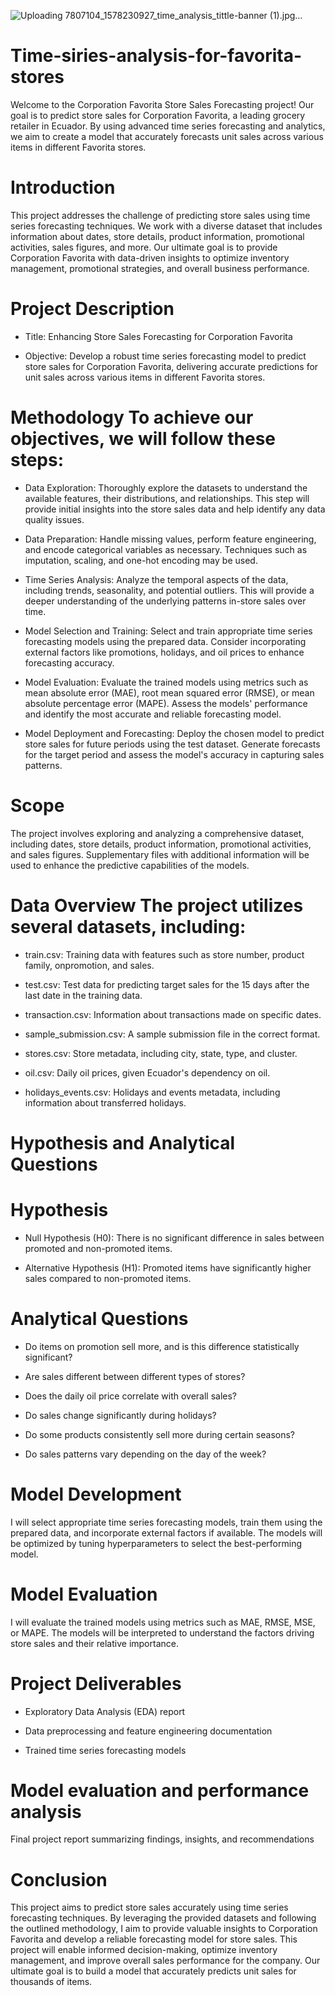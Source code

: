

![Uploading 7807104_1578230927_time_analysis_tittle-banner (1).jpg…]()



# Time-siries-analysis-for-favorita-stores
Welcome to the Corporation Favorita Store Sales Forecasting project! Our goal is to predict store sales for Corporation Favorita, a leading grocery retailer in Ecuador. By using advanced time series forecasting and analytics, we aim to create a model that accurately forecasts unit sales across various items in different Favorita stores.

# Introduction
This project addresses the challenge of predicting store sales using time series forecasting techniques. We work with a diverse dataset that includes information about dates, store details, product information, promotional activities, sales figures, and more. Our ultimate goal is to provide Corporation Favorita with data-driven insights to optimize inventory management, promotional strategies, and overall business performance.

# Project Description
- Title: Enhancing Store Sales Forecasting for Corporation Favorita

- Objective: Develop a robust time series forecasting model to predict store sales for Corporation Favorita, delivering accurate predictions for unit sales across various items in different Favorita stores.

# Methodology To achieve our objectives, we will follow these steps:

- Data Exploration: Thoroughly explore the datasets to understand the available features, their distributions, and relationships. This step will provide initial insights into the store sales data and help identify any data quality issues.

- Data Preparation: Handle missing values, perform feature engineering, and encode categorical variables as necessary. Techniques such as imputation, scaling, and one-hot encoding may be used.

- Time Series Analysis: Analyze the temporal aspects of the data, including trends, seasonality, and potential outliers. This will provide a deeper understanding of the underlying patterns in-store sales over time.

- Model Selection and Training: Select and train appropriate time series forecasting models using the prepared data. Consider incorporating external factors like promotions, holidays, and oil prices to enhance forecasting accuracy.

- Model Evaluation: Evaluate the trained models using metrics such as mean absolute error (MAE), root mean squared error (RMSE), or mean absolute percentage error (MAPE). Assess the models' performance and identify the most accurate and reliable forecasting model.

- Model Deployment and Forecasting: Deploy the chosen model to predict store sales for future periods using the test dataset. Generate forecasts for the target period and assess the model's accuracy in capturing sales patterns.

# Scope
The project involves exploring and analyzing a comprehensive dataset, including dates, store details, product information, promotional activities, and sales figures. Supplementary files with additional information will be used to enhance the predictive capabilities of the models.

# Data Overview The project utilizes several datasets, including:

- train.csv: Training data with features such as store number, product family, onpromotion, and sales.

- test.csv: Test data for predicting target sales for the 15 days after the last date in the training data.

- transaction.csv: Information about transactions made on specific dates.

- sample_submission.csv: A sample submission file in the correct format.

- stores.csv: Store metadata, including city, state, type, and cluster.

- oil.csv: Daily oil prices, given Ecuador's dependency on oil.

- holidays_events.csv: Holidays and events metadata, including information about transferred holidays.

# Hypothesis and Analytical Questions
# Hypothesis

- Null Hypothesis (H0): There is no significant difference in sales between promoted and non-promoted items.

- Alternative Hypothesis (H1): Promoted items have significantly higher sales compared to non-promoted items.

# Analytical Questions
- Do items on promotion sell more, and is this difference statistically significant?

- Are sales different between different types of stores?

- Does the daily oil price correlate with overall sales?

- Do sales change significantly during holidays?

- Do some products consistently sell more during certain seasons?

- Do sales patterns vary depending on the day of the week?

# Model Development
I will select appropriate time series forecasting models, train them using the prepared data, and incorporate external factors if available. The models will be optimized by tuning hyperparameters to select the best-performing model.

# Model Evaluation
I will evaluate the trained models using metrics such as MAE, RMSE, MSE, or MAPE. The models will be interpreted to understand the factors driving store sales and their relative importance.

# Project Deliverables
- Exploratory Data Analysis (EDA) report

- Data preprocessing and feature engineering documentation

- Trained time series forecasting models

# Model evaluation and performance analysis
Final project report summarizing findings, insights, and recommendations

# Conclusion
This project aims to predict store sales accurately using time series forecasting techniques. By leveraging the provided datasets and following the outlined methodology, I aim to provide valuable insights to Corporation Favorita and develop a reliable forecasting model for store sales. This project will enable informed decision-making, optimize inventory management, and improve overall sales performance for the company. Our ultimate goal is to build a model that accurately predicts unit sales for thousands of items.
